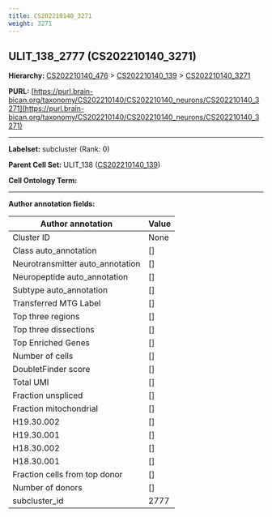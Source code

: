 ```yaml
---
title: CS202210140_3271
weight: 3271
---
```

## ULIT_138_2777 (CS202210140_3271)
<b>Hierarchy: </b>
[CS202210140_476](../CS202210140_476) >
[CS202210140_139](../CS202210140_139) >
[CS202210140_3271](../CS202210140_3271)

**PURL:** [https://purl.brain-bican.org/taxonomy/CS202210140/CS202210140_neurons/CS202210140_3271](https://purl.brain-bican.org/taxonomy/CS202210140/CS202210140_neurons/CS202210140_3271)

---


**Labelset:** subcluster (Rank: 0)

**Parent Cell Set:** ULIT_138 ([CS202210140_139](../CS202210140_139))



**Cell Ontology Term:** 

[MARKER GENES.]: #


---

[TRANSFERRED ANNOTATIONS.]: #


[AUTHOR ANNOTATION FIELDS.]: #


**Author annotation fields:**

| Author annotation | Value |
|-------------------|-------|
|Cluster ID|None|
|Class auto_annotation|[]|
|Neurotransmitter auto_annotation|[]|
|Neuropeptide auto_annotation|[]|
|Subtype auto_annotation|[]|
|Transferred MTG Label|[]|
|Top three regions|[]|
|Top three dissections|[]|
|Top Enriched Genes|[]|
|Number of cells|[]|
|DoubletFinder score|[]|
|Total UMI|[]|
|Fraction unspliced|[]|
|Fraction mitochondrial|[]|
|H19.30.002|[]|
|H19.30.001|[]|
|H18.30.002|[]|
|H18.30.001|[]|
|Fraction cells from top donor|[]|
|Number of donors|[]|
|subcluster_id|2777|
